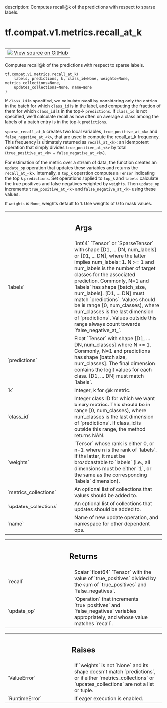 description: Computes recall@k of the predictions with respect to sparse labels.

<div itemscope itemtype="http://developers.google.com/ReferenceObject">
<meta itemprop="name" content="tf.compat.v1.metrics.recall_at_k" />
<meta itemprop="path" content="Stable" />
</div>

# tf.compat.v1.metrics.recall_at_k

<!-- Insert buttons and diff -->

<table class="tfo-notebook-buttons tfo-api nocontent" align="left">
<td>
  <a target="_blank" href="https://github.com/tensorflow/tensorflow/blob/r2.4/tensorflow/python/ops/metrics_impl.py#L2483-L2573">
    <img src="https://www.tensorflow.org/images/GitHub-Mark-32px.png" />
    View source on GitHub
  </a>
</td>
</table>



Computes recall@k of the predictions with respect to sparse labels.

<pre class="devsite-click-to-copy prettyprint lang-py tfo-signature-link">
<code>tf.compat.v1.metrics.recall_at_k(
    labels, predictions, k, class_id=None, weights=None, metrics_collections=None,
    updates_collections=None, name=None
)
</code></pre>



<!-- Placeholder for "Used in" -->

If `class_id` is specified, we calculate recall by considering only the
    entries in the batch for which `class_id` is in the label, and computing
    the fraction of them for which `class_id` is in the top-k `predictions`.
If `class_id` is not specified, we'll calculate recall as how often on
    average a class among the labels of a batch entry is in the top-k
    `predictions`.

`sparse_recall_at_k` creates two local variables,
`true_positive_at_<k>` and `false_negative_at_<k>`, that are used to compute
the recall_at_k frequency. This frequency is ultimately returned as
`recall_at_<k>`: an idempotent operation that simply divides
`true_positive_at_<k>` by total (`true_positive_at_<k>` +
`false_negative_at_<k>`).

For estimation of the metric over a stream of data, the function creates an
`update_op` operation that updates these variables and returns the
`recall_at_<k>`. Internally, a `top_k` operation computes a `Tensor`
indicating the top `k` `predictions`. Set operations applied to `top_k` and
`labels` calculate the true positives and false negatives weighted by
`weights`. Then `update_op` increments `true_positive_at_<k>` and
`false_negative_at_<k>` using these values.

If `weights` is `None`, weights default to 1. Use weights of 0 to mask values.

<!-- Tabular view -->
 <table class="responsive fixed orange">
<colgroup><col width="214px"><col></colgroup>
<tr><th colspan="2"><h2 class="add-link">Args</h2></th></tr>

<tr>
<td>
`labels`
</td>
<td>
`int64` `Tensor` or `SparseTensor` with shape
[D1, ... DN, num_labels] or [D1, ... DN], where the latter implies
num_labels=1. N >= 1 and num_labels is the number of target classes for
the associated prediction. Commonly, N=1 and `labels` has shape
[batch_size, num_labels]. [D1, ... DN] must match `predictions`. Values
should be in range [0, num_classes), where num_classes is the last
dimension of `predictions`. Values outside this range always count
towards `false_negative_at_<k>`.
</td>
</tr><tr>
<td>
`predictions`
</td>
<td>
Float `Tensor` with shape [D1, ... DN, num_classes] where
N >= 1. Commonly, N=1 and predictions has shape [batch size, num_classes].
The final dimension contains the logit values for each class. [D1, ... DN]
must match `labels`.
</td>
</tr><tr>
<td>
`k`
</td>
<td>
Integer, k for @k metric.
</td>
</tr><tr>
<td>
`class_id`
</td>
<td>
Integer class ID for which we want binary metrics. This should be
in range [0, num_classes), where num_classes is the last dimension of
`predictions`. If class_id is outside this range, the method returns NAN.
</td>
</tr><tr>
<td>
`weights`
</td>
<td>
`Tensor` whose rank is either 0, or n-1, where n is the rank of
`labels`. If the latter, it must be broadcastable to `labels` (i.e., all
dimensions must be either `1`, or the same as the corresponding `labels`
dimension).
</td>
</tr><tr>
<td>
`metrics_collections`
</td>
<td>
An optional list of collections that values should
be added to.
</td>
</tr><tr>
<td>
`updates_collections`
</td>
<td>
An optional list of collections that updates should
be added to.
</td>
</tr><tr>
<td>
`name`
</td>
<td>
Name of new update operation, and namespace for other dependent ops.
</td>
</tr>
</table>



<!-- Tabular view -->
 <table class="responsive fixed orange">
<colgroup><col width="214px"><col></colgroup>
<tr><th colspan="2"><h2 class="add-link">Returns</h2></th></tr>

<tr>
<td>
`recall`
</td>
<td>
Scalar `float64` `Tensor` with the value of `true_positives` divided
by the sum of `true_positives` and `false_negatives`.
</td>
</tr><tr>
<td>
`update_op`
</td>
<td>
`Operation` that increments `true_positives` and
`false_negatives` variables appropriately, and whose value matches
`recall`.
</td>
</tr>
</table>



<!-- Tabular view -->
 <table class="responsive fixed orange">
<colgroup><col width="214px"><col></colgroup>
<tr><th colspan="2"><h2 class="add-link">Raises</h2></th></tr>

<tr>
<td>
`ValueError`
</td>
<td>
If `weights` is not `None` and its shape doesn't match
`predictions`, or if either `metrics_collections` or `updates_collections`
are not a list or tuple.
</td>
</tr><tr>
<td>
`RuntimeError`
</td>
<td>
If eager execution is enabled.
</td>
</tr>
</table>

